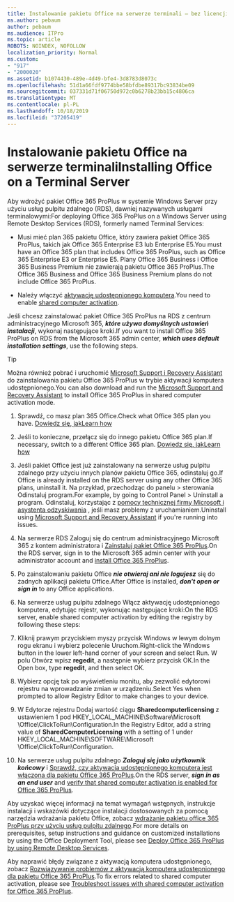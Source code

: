 ```yaml
---
title: Instalowanie pakietu Office na serwerze terminali — bez licencji
ms.author: pebaum
author: pebaum
ms.audience: ITPro
ms.topic: article
ROBOTS: NOINDEX, NOFOLLOW
localization_priority: Normal
ms.custom:
- "917"
- "2000020"
ms.assetid: b1074430-489e-4d49-bfe4-3d8783d8073c
ms.openlocfilehash: 51d1a66fdf9774bbe58bfdbe89317bc93834be09
ms.sourcegitcommit: 037331d71f06750d972c0b6278b23bb15c4806ca
ms.translationtype: MT
ms.contentlocale: pl-PL
ms.lasthandoff: 10/18/2019
ms.locfileid: "37205419"
---
```

# <a name="installing-office-on-a-terminal-server"></a><span data-ttu-id="67ca7-102">Instalowanie pakietu Office na serwerze terminali</span><span class="sxs-lookup"><span data-stu-id="67ca7-102">Installing Office on a Terminal Server</span></span>

<span data-ttu-id="67ca7-103">Aby wdrożyć pakiet Office 365 ProPlus w systemie Windows Server przy użyciu usług pulpitu zdalnego (RDS), dawniej nazywanych usługami terminalowymi:</span><span class="sxs-lookup"><span data-stu-id="67ca7-103">For deploying Office 365 ProPlus on a Windows Server using Remote Desktop Services (RDS), formerly named Terminal Services:</span></span>
  
- <span data-ttu-id="67ca7-104">Musi mieć plan 365 pakietu Office, który zawiera pakiet Office 365 ProPlus, takich jak Office 365 Enterprise E3 lub Enterprise E5.</span><span class="sxs-lookup"><span data-stu-id="67ca7-104">You must have an Office 365 plan that includes Office 365 ProPlus, such as Office 365 Enterprise E3 or Enterprise E5.</span></span> <span data-ttu-id="67ca7-105">Plany Office 365 Business i Office 365 Business Premium nie zawierają pakietu Office 365 ProPlus.</span><span class="sxs-lookup"><span data-stu-id="67ca7-105">The Office 365 Business and Office 365 Business Premium plans do not include Office 365 ProPlus.</span></span>

- <span data-ttu-id="67ca7-106">Należy włączyć [aktywację udostępnionego komputera](https://docs.microsoft.com/DeployOffice/overview-of-shared-computer-activation-for-office-365-proplus).</span><span class="sxs-lookup"><span data-stu-id="67ca7-106">You need to enable [shared computer activation](https://docs.microsoft.com/DeployOffice/overview-of-shared-computer-activation-for-office-365-proplus).</span></span>

<span data-ttu-id="67ca7-107">Jeśli chcesz zainstalować pakiet Office 365 ProPlus na RDS z centrum administracyjnego Microsoft 365, ***które używa domyślnych ustawień instalacji***, wykonaj następujące kroki.</span><span class="sxs-lookup"><span data-stu-id="67ca7-107">If you want to install Office 365 ProPlus on RDS from the Microsoft 365 admin center, ***which uses default installation settings***, use the following steps.</span></span>

> [!TIP]
> <span data-ttu-id="67ca7-108">Można również pobrać i uruchomić [Microsoft Support i Recovery Assistant](https://aka.ms/SaRA_OfficeSCA_M365Portal) do zainstalowania pakietu Office 365 ProPlus w trybie aktywacji komputera udostępnionego.</span><span class="sxs-lookup"><span data-stu-id="67ca7-108">You can also download and run the [Microsoft Support and Recovery Assistant](https://aka.ms/SaRA_OfficeSCA_M365Portal) to install Office 365 ProPlus in shared computer activation mode.</span></span>
  
1. <span data-ttu-id="67ca7-109">Sprawdź, co masz plan 365 Office.</span><span class="sxs-lookup"><span data-stu-id="67ca7-109">Check what Office 365 plan you have.</span></span> [<span data-ttu-id="67ca7-110">Dowiedz się, jak</span><span class="sxs-lookup"><span data-stu-id="67ca7-110">Learn how</span></span>](https://docs.microsoft.com/office365/admin/admin-overview/what-subscription-do-i-have)

2. <span data-ttu-id="67ca7-111">Jeśli to konieczne, przełącz się do innego pakietu Office 365 plan.</span><span class="sxs-lookup"><span data-stu-id="67ca7-111">If necessary, switch to a different Office 365 plan.</span></span> [<span data-ttu-id="67ca7-112">Dowiedz się, jak</span><span class="sxs-lookup"><span data-stu-id="67ca7-112">Learn how</span></span>](https://docs.microsoft.com/office365/admin/subscriptions-and-billing/switch-to-a-different-plan)

3. <span data-ttu-id="67ca7-113">Jeśli pakiet Office jest już zainstalowany na serwerze usług pulpitu zdalnego przy użyciu innych planów pakietu Office 365, odinstaluj go.</span><span class="sxs-lookup"><span data-stu-id="67ca7-113">If Office is already installed on the RDS server using any other Office 365 plans, uninstall it.</span></span> <span data-ttu-id="67ca7-114">Na przykład, przechodząc do panelu \> sterowania Odinstaluj program.</span><span class="sxs-lookup"><span data-stu-id="67ca7-114">For example, by going to Control Panel \> Uninstall a program.</span></span> <span data-ttu-id="67ca7-115">Odinstaluj, korzystając z [pomocy technicznej firmy Microsoft i asystenta odzyskiwania](https://aka.ms/SARA-OfficeUninstall-Alchemy) , jeśli masz problemy z uruchamianiem.</span><span class="sxs-lookup"><span data-stu-id="67ca7-115">Uninstall using [Microsoft Support and Recovery Assistant](https://aka.ms/SARA-OfficeUninstall-Alchemy) if you're running into issues.</span></span>

4. <span data-ttu-id="67ca7-116">Na serwerze RDS Zaloguj się do centrum administracyjnego Microsoft 365 z kontem administratora i [Zainstaluj pakiet Office 365 ProPlus](https://portal.office.com/OLS/MySoftware.aspx).</span><span class="sxs-lookup"><span data-stu-id="67ca7-116">On the RDS server, sign in to the Microsoft 365 admin center with your administrator account and [install Office 365 ProPlus](https://portal.office.com/OLS/MySoftware.aspx).</span></span>

5. <span data-ttu-id="67ca7-117">Po zainstalowaniu pakietu Office ***nie otwieraj ani nie logujesz*** się do żadnych aplikacji pakietu Office.</span><span class="sxs-lookup"><span data-stu-id="67ca7-117">After Office is installed, ***don't open or sign in*** to any Office applications.</span></span>

6. <span data-ttu-id="67ca7-118">Na serwerze usług pulpitu zdalnego Włącz aktywację udostępnionego komputera, edytując rejestr, wykonując następujące kroki:</span><span class="sxs-lookup"><span data-stu-id="67ca7-118">On the RDS server, enable shared computer activation by editing the registry by following these steps:</span></span>

1. <span data-ttu-id="67ca7-119">Kliknij prawym przyciskiem myszy przycisk Windows w lewym dolnym rogu ekranu i wybierz polecenie Uruchom.</span><span class="sxs-lookup"><span data-stu-id="67ca7-119">Right-click the Windows button in the lower left-hand corner of your screen and select Run.</span></span> <span data-ttu-id="67ca7-120">W polu Otwórz wpisz **regedit**, a następnie wybierz przycisk OK.</span><span class="sxs-lookup"><span data-stu-id="67ca7-120">In the Open box, type **regedit**, and then select OK.</span></span>

2. <span data-ttu-id="67ca7-121">Wybierz opcję tak po wyświetleniu monitu, aby zezwolić edytorowi rejestru na wprowadzanie zmian w urządzeniu.</span><span class="sxs-lookup"><span data-stu-id="67ca7-121">Select Yes when prompted to allow Registry Editor to make changes to your device.</span></span>

3. <span data-ttu-id="67ca7-122">W Edytorze rejestru Dodaj wartość ciągu **Sharedcomputerlicensing** z ustawieniem 1 pod HKEY_LOCAL_MACHINE\Software\Microsoft \Office\ClickToRun\Configuration.</span><span class="sxs-lookup"><span data-stu-id="67ca7-122">In the Registry Editor, add a string value of **SharedComputerLicensing** with a setting of 1 under HKEY_LOCAL_MACHINE\SOFTWARE\Microsoft \Office\ClickToRun\Configuration.</span></span>

7. <span data-ttu-id="67ca7-123">Na serwerze usług pulpitu zdalnego ***Zaloguj się jako użytkownik końcowy*** i [Sprawdź, czy aktywacja udostępnionego komputera jest włączona dla pakietu Office 365 ProPlus](https://docs.microsoft.com/DeployOffice/troubleshoot-issues-with-shared-computer-activation-for-office-365-proplus#verify-that-activation-for-office-365-proplus-succeeded).</span><span class="sxs-lookup"><span data-stu-id="67ca7-123">On the RDS server, ***sign in as an end user*** and [verify that shared computer activation is enabled for Office 365 ProPlus](https://docs.microsoft.com/DeployOffice/troubleshoot-issues-with-shared-computer-activation-for-office-365-proplus#verify-that-activation-for-office-365-proplus-succeeded).</span></span>

<span data-ttu-id="67ca7-124">Aby uzyskać więcej informacji na temat wymagań wstępnych, instrukcje instalacji i wskazówki dotyczące instalacji dostosowanych za pomocą narzędzia wdrażania pakietu Office, zobacz [wdrażanie pakietu office 365 ProPlus przy użyciu usług pulpitu zdalnego](https://docs.microsoft.com/DeployOffice/deploy-office-365-proplus-by-using-remote-desktop-services).</span><span class="sxs-lookup"><span data-stu-id="67ca7-124">For more details on prerequisites, setup instructions and guidance on customized installations by using the Office Deployment Tool, please see [Deploy Office 365 ProPlus by using Remote Desktop Services](https://docs.microsoft.com/DeployOffice/deploy-office-365-proplus-by-using-remote-desktop-services).</span></span>
  
<span data-ttu-id="67ca7-125">Aby naprawić błędy związane z aktywacją komputera udostępnionego, zobacz [Rozwiązywanie problemów z aktywacją komputera udostępnionego dla pakietu Office 365 ProPlus](https://docs.microsoft.com/DeployOffice/troubleshoot-issues-with-shared-computer-activation-for-office-365-proplus).</span><span class="sxs-lookup"><span data-stu-id="67ca7-125">To fix errors related to shared computer activation, please see [Troubleshoot issues with shared computer activation for Office 365 ProPlus](https://docs.microsoft.com/DeployOffice/troubleshoot-issues-with-shared-computer-activation-for-office-365-proplus).</span></span>
  